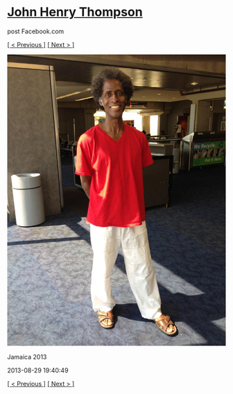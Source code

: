 # [John Henry Thompson](../README.md)
post Facebook.com

[[ < Previous ]](2013-08-29-74.md) [[ Next > ]](2013-07-29-1.md)

[![](../media/2013-08-29/Jamaica-2086.jpg)](../README.md)

Jamaica 2013

2013-08-29 19:40:49

[[ < Previous ]](2013-08-29-74.md) [[ Next > ]](2013-07-29-1.md)